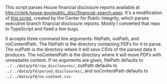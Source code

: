 This script parses House financial disclosure reports available at http://clerk.house.gov/public_disc/financial-search.aspx. It's a modification of <a href="https://github.com/PublicI/pfd-parser">this script</a>, created by the Center for Public Integrity, which parses executive branch financial disclosure reports. Mostly I converted that repo to TypeScript and fixed a few bugs.

It accepts three command line arguments: filePath, outPath, and noContentPath. The filePath is the directory containing PDFs for it to parse. The outPath is the directory where it will save CSVs of the parsed data it produces. The noContentPath is the directory where it will move PDFs with unreadable content. If no arguments are given, filePath defaults to `../../data/pfd/raw_disclosures/`, outPath defaults to `../../data/pfd/parsed_disclosures/`, and noContentPath defaults to `../../data/pfd/no-content.csv`.
